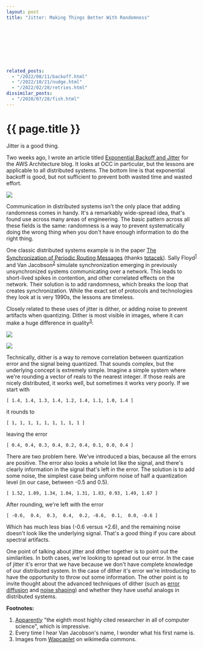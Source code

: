 ```yaml
---
layout: post
title: "Jitter: Making Things Better With Randomness"









related_posts:
  - "/2022/08/11/backoff.html"
  - "/2022/10/21/nudge.html"
  - "/2022/02/28/retries.html"
dissimilar_posts:
  - "/2020/07/28/fish.html"
---
```

{{ page.title }}
================

<p class="meta">Jitter is a good thing.</p>

Two weeks ago, I wrote an article titled [Exponential Backoff and Jitter](http://www.awsarchitectureblog.com/2015/03/backoff.html) for the AWS Architecture blog. It looks at OCC in particular, but the lessons are applicable to all distributed systems. The bottom line is that exponential backoff is good, but not sufficient to prevent both wasted time and wasted effort.

![](https://s3.amazonaws.com/mbrooker-blog-images/expo_backoff.png)

Communication in distributed systems isn't the only place that adding randomness comes in handy. It's a remarkably wide-spread idea, that's found use across many areas of engineering. The basic pattern across all these fields is the same: randomness is a way to prevent systematically doing the wrong thing when you don't have enough information to do the right thing.

One classic distributed systems example is in the paper [The Synchronization of Periodic Routing Messages](http://ee.lbl.gov/papers/sync_94.pdf) (thanks [tptacek](https://news.ycombinator.com/user?id=tptacek)). Sally Floyd<sup>[1](#foot1)</sup> and Van Jacobson<sup>[2](#foot2)</sup> simulate synchronization emerging in previously unsynchronized systems communicating over a network. This leads to short-lived spikes in contention, and other correlated effects on the network. Their solution is to add randomness, which breaks the loop that creates synchronization. While the exact set of protocols and technologies they look at is very 1990s, the lessons are timeless.

Closely related to these uses of jitter is dither, or adding noise to prevent artifacts when quantizing. Dither is most visible in images, where it can make a huge difference in quality<sup>[3](#foot3)</sup>:

[![](https://s3.amazonaws.com/mbrooker-blog-images/Dithering_example_undithered_web_palette.png)](http://commons.wikimedia.org/wiki/File:Dithering_example_undithered_web_palette.png)

[![](https://s3.amazonaws.com/mbrooker-blog-images/Dithering_example_dithered_web_palette.png)](http://commons.wikimedia.org/wiki/File:Dithering_example_dithered_web_palette.png)

Technically, dither is a way to remove correlation between quantization error and the signal being quantized. That sounds complex, but the underlying concept is extremely simple. Imagine a simple system where we're rounding a vector of reals to the nearest integer. If those reals are nicely distributed, it works well, but sometimes it works very poorly. If we start with

    [ 1.4, 1.4, 1.3, 1.4, 1.2, 1.4, 1.1, 1.0, 1.4 ]

it rounds to

    [ 1, 1, 1, 1, 1, 1, 1, 1, 1 ]

leaving the error

    [ 0.4, 0.4, 0.3, 0.4, 0.2, 0.4, 0.1, 0.0, 0.4 ]

There are two problem here. We've introduced a bias, because all the errors are positive. The error also looks a whole lot like the signal, and there's clearly information in the signal that's left in the error. The solution is to add some noise, the simplest case being uniform noise of half a quantization level (in our case, between -0.5 and 0.5).

    [ 1.52, 1.09, 1.34, 1.04, 1.31, 1.83, 0.93, 1.49, 1.67 ]

After rounding, we're left with the error

    [ -0.6,  0.4,  0.3,  0.4,  0.2, -0.6,  0.1,  0.0, -0.6 ]

Which has much less bias (-0.6 versus +2.6), and the remaining noise doesn't look like the underlying signal. That's a good thing if you care about spectral artifacts. 

One point of talking about jitter and dither together is to point out the similarities. In both cases, we're looking to spread out our error. In the case of jitter it's error that we have because we don't have complete knowledge of our distributed system. In the case of dither it's error we're introducing to have the opportunity to throw out some information. The other point is to invite thought about the advanced techniques of dither (such as [error diffusion](http://en.wikipedia.org/wiki/Error_diffusion) and [noise shaping](http://en.wikipedia.org/wiki/Noise_shaping)) and whether they have useful analogs in distributed systems.

**Footnotes:**

 1. <a name="foot1"></a> [Apparently](http://www.icsi.berkeley.edu/icsi/gazette/2007/09/sally-floyd-sigcomm-award) "the eighth most highly cited researcher in all of computer science", which is impressive.
 2. <a name="foot2"></a> Every time I hear Van Jacobson's name, I wonder what his first name is.
 3. <a name="foot3"></a> Images from [Wapcaplet](http://en.wikipedia.org/wiki/user:Wapcaplet) on wikimedia commons.